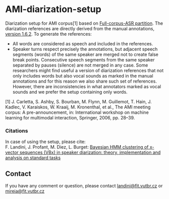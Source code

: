 # AMI-diarization-setup

Diarization setup for AMI corpus[1] based on [Full-corpus-ASR partition](http://groups.inf.ed.ac.uk/ami/corpus/datasets.shtml). The diarization references are directly derived from the manual annotations, [version 1.6.2](http://groups.inf.ed.ac.uk/ami/download/). To generate the references:
- All words are considered as speech and included in the references. 
- Speaker turns respect precisely the annotations, but adjacent speech segments (words) of the same speaker are merged not to create false break points. Consecutive speech segments from the same speaker separated by pauses (silence) are not merged in any case.
Some researchers might find useful a version of diarization references that not only includes words but also vocal sounds as marked in the manual annotations and for this reason we also share such set of references. However, there are inconsistencies in what annotators marked as vocal sounds and we prefer the setup containing only words.

[1] J. Carletta, S. Ashby, S. Bourban, M. Flynn, M. Guillemot, T. Hain, J. Kadlec, V. Karaiskos, W. Kraaij, M. Kronenthal, et al., The AMI meeting corpus: A pre-announcement, in: International workshop on machine learning for multimodal interaction, Springer, 2006, pp. 28–39.


### Citations
In case of using the setup, please cite:\
F. Landini, J. Profant, M. Diez, L. Burget: [Bayesian HMM clustering of x-vector sequences (VBx) in speaker diarization: theory, implementation and analysis on standard tasks](https://arxiv.org/abs/2012.14952)


## Contact
If you have any comment or question, please contact landini@fit.vutbr.cz or mireia@fit.vutbr.cz